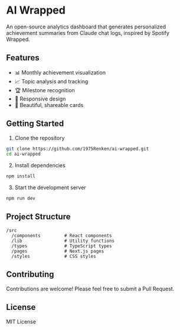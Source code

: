 # AI Wrapped

An open-source analytics dashboard that generates personalized achievement summaries from Claude chat logs, inspired by Spotify Wrapped.

## Features

- 📊 Monthly achievement visualization
- 📈 Topic analysis and tracking
- 🏆 Milestone recognition
- 📱 Responsive design
- 🎨 Beautiful, shareable cards

## Getting Started

1. Clone the repository
```bash
git clone https://github.com/1975Renken/ai-wrapped.git
cd ai-wrapped
```

2. Install dependencies
```bash
npm install
```

3. Start the development server
```bash
npm run dev
```

## Project Structure

```
/src
  /components         # React components
  /lib                # Utility functions
  /types              # TypeScript types
  /pages              # Next.js pages
  /styles             # CSS styles
```

## Contributing

Contributions are welcome! Please feel free to submit a Pull Request.

## License

MIT License
